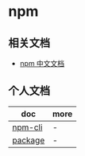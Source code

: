 # npm

## 相关文档

- [npm 中文文档](https://www.npmjs.com.cn/)

## 个人文档

| doc                     | more |
| ----------------------- | ---- |
| [npm-cli](./npm-cli.md) | -    |
| [package](./package.md) | -    |
